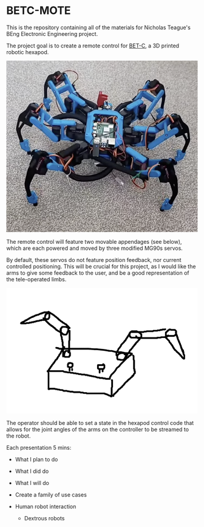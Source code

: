 # BETC-MOTE

This is the repository containing all of the materials for Nicholas Teague's BEng Electronic Engineering project.

The project goal is to create a remote control for [BET-C](https://www.youtube.com/shorts/a6D3gN4XMFY), a 3D printed robotic hexapod.

![alt text](imgs/hexapod.png)

The remote control will feature two movable appendages (see below), which are each powered and moved by three modified MG90s servos.

By default, these servos do not feature position feedback, nor current controlled positioning. This will be crucial for this project, as I would like the arms to give some feedback to the user, and be a good representation of the tele-operated limbs.

![alt text](imgs/controllersketch.png)

The operator should be able to set a state in the hexapod control code that allows for the joint angles of the arms on the controller to be streamed to the robot.

Each presentation 5 mins:

- What I plan to do
- What I did do
- What I will do

- Create a family of use cases
- Human robot interaction
  - Dextrous robots
